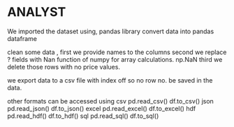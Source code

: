 # ANALYST

We imported the dataset using, pandas library
convert data into pandas dataframe

clean some data ,
    first we provide names to the columns
    second we replace ? fields with Nan function of numpy for array calculations. np.NaN
    third we delete those rows with no price values.

we export data to a csv file with index off so no row no. be saved in the data.

other formats can be accessed using
csv 	pd.read_csv()	    df.to_csv()
json	pd.read_json()  	df.to_json()
excel	pd.read_excel()	    df.to_excel()
hdf 	pd.read_hdf()	    df.to_hdf()
sql	    pd.read_sql()	    df.to_sql()